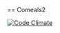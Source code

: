 == Comeals2

[![Code Climate](https://codeclimate.com/github/joyvuu-dave/comeals2.png)](https://codeclimate.com/github/joyvuu-dave/comeals2)
